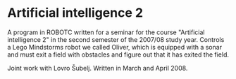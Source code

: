 Artificial intelligence 2
=========================

A program in ROBOTC written for a seminar for the course "Artificial intelligence 2" in the second semester of the 2007/08 study year. Controls a Lego Mindstorms robot we called Oliver, which is equipped with a sonar and must exit a field with obstacles and figure out that it has exited the field.

Joint work with Lovro Šubelj. Written in March and April 2008.
